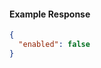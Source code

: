 <!-- Code generated for API Clients. DO NOT EDIT. -->
#### Example Response
```json
{
  "enabled": false
}